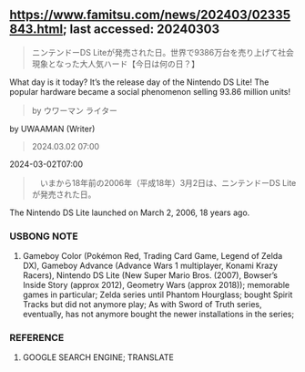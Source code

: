## https://www.famitsu.com/news/202403/02335843.html; last accessed: 20240303

> ニンテンドーDS Liteが発売された日。世界で9386万台を売り上げて社会現象となった大人気ハード【今日は何の日？】

What day is it today? It’s the release day of the Nintendo DS Lite! The popular hardware became a social phenomenon selling 93.86 million units!

> by ウワーマン ライター

by UWAAMAN (Writer)

> 2024.03.02 07:00

2024-03-02T07:00

>　いまから18年前の2006年（平成18年）3月2日は、ニンテンドーDS Liteが発売された日。

The Nintendo DS Lite launched on March 2, 2006, 18 years ago.

### USBONG NOTE

1. Gameboy Color (Pokémon Red, Trading Card Game, Legend of Zelda DX), Gameboy Advance (Advance Wars 1 multiplayer, Konami Krazy Racers), Nintendo DS Lite (New Super Mario Bros. (2007), Bowser’s Inside Story (approx 2012), Geometry Wars (approx 2018)); memorable games in particular; Zelda series until Phantom Hourglass; bought Spirit Tracks but did not anymore play; As with Sword of Truth series, eventually, has not anymore bought the newer installations in the series;

### REFERENCE

1) GOOGLE SEARCH ENGINE; TRANSLATE
